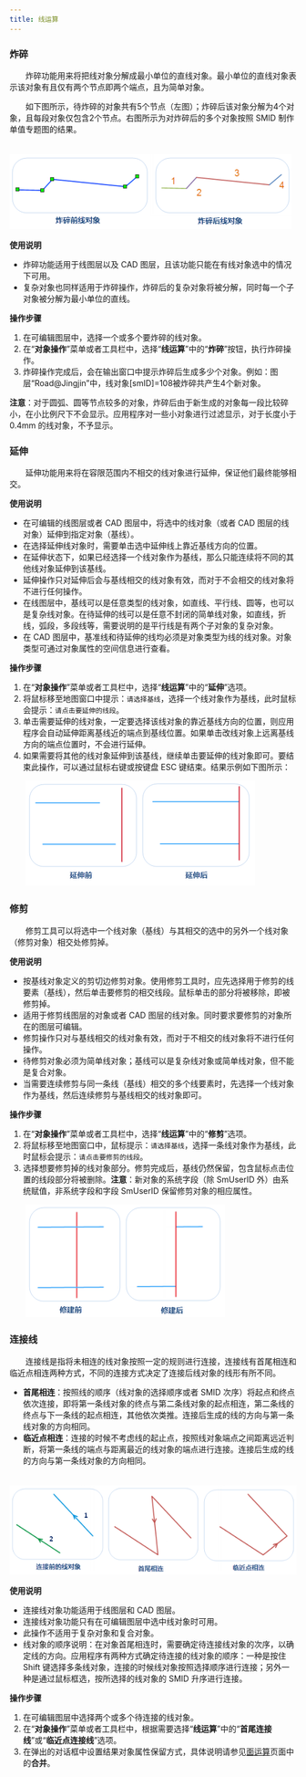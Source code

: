 ```yaml
---
title: 线运算
---
```



### 炸碎

　　炸碎功能用来将把线对象分解成最小单位的直线对象。最小单位的直线对象表示该对象有且仅有两个节点即两个端点，且为简单对象。

　　如下图所示，待炸碎的对象共有5个节点（左图）；炸碎后该对象分解为4个对象，且每段对象仅包含2个节点。右图所示为对炸碎后的多个对象按照 SMID 制作单值专题图的结果。

　　![](img/Explode.png) 

**使用说明**

-   炸碎功能适用于线图层以及 CAD 图层，且该功能只能在有线对象选中的情况下可用。
-   复杂对象也同样适用于炸碎操作，炸碎后的复杂对象将被分解，同时每一个子对象被分解为最小单位的直线。

**操作步骤**

1.  在可编辑图层中，选择一个或多个要炸碎的线对象。
2.  在“**对象操作**”菜单或者工具栏中，选择“**线运算**”中的“**炸碎**”按钮，执行炸碎操作。
3.  炸碎操作完成后，会在输出窗口中提示炸碎后生成多少个对象。例如：图层“Road@Jingjin”中，线对象\[smID\]=108被炸碎共产生4个新对象。

**注意**：对于圆弧、圆等节点较多的对象，炸碎后由于新生成的对象每一段比较碎小，在小比例尺下不会显示。应用程序对一些小对象进行过滤显示，对于长度小于0.4mm
的线对象，不予显示。

### 延伸

　　延伸功能用来将在容限范围内不相交的线对象进行延伸，保证他们最终能够相交。

**使用说明**

- 在可编辑的线图层或者 CAD 图层中，将选中的线对象（或者 CAD 图层的线对象）延伸到指定对象（基线）。
- 在选择延伸线对象时，需要单击选中延伸线上靠近基线方向的位置。
- 在延伸状态下，如果已经选择一个线对象作为基线，那么只能连续将不同的其他线对象延伸到该基线。 
- 延伸操作只对延伸后会与基线相交的线对象有效，而对于不会相交的线对象将不进行任何操作。 
- 在线图层中，基线可以是任意类型的线对象，如直线、平行线、圆等，也可以是复杂线对象。在待延伸的线可以是任意不封闭的简单线对象，如直线，折线，弧段，多段线等，需要说明的是平行线是有两个子对象的复杂对象。 
- 在 CAD 图层中，基准线和待延伸的线均必须是对象类型为线的线对象。对象类型可通过对象属性的空间信息进行查看。 


**操作步骤**

1. 在“**对象操作**”菜单或者工具栏中，选择“**线运算**”中的“**延伸**”选项。
2. 将鼠标移至地图窗口中提示：`请选择基线`，选择一个线对象作为基线，此时鼠标会提示：`请点击要延伸的线段`。
3. 单击需要延伸的线对象，一定要选择该线对象的靠近基线方向的位置，则应用程序会自动延伸距离基线近的端点到基线位置。如果单击改线对象上远离基线方向的端点位置时，不会进行延伸。
4. 如果需要将其他的线对象延伸到该基线，继续单击要延伸的线对象即可。要结束此操作，可以通过鼠标右键或按键盘 ESC 键结束。结果示例如下图所示：

　　![](img/Extend.png) 


### 修剪

　　修剪工具可以将选中一个线对象（基线）与其相交的选中的另外一个线对象（修剪对象）相交处修剪掉。

**使用说明**

- 按基线对象定义的剪切边修剪对象。使用修剪工具时，应先选择用于修剪的线要素（基线），然后单击要修剪的相交线段。鼠标单击的部分将被移除，即被修剪掉。
- 适用于修剪线图层的对象或者 CAD 图层的线对象。同时要求要修剪的对象所在的图层可编辑。
- 修剪操作只对与基线相交的线对象有效，而对于不相交的线对象将不进行任何操作。
- 待修剪对象必须为简单线对象；基线可以是复杂线对象或简单线对象，但不能是复合对象。
- 当需要连续修剪与同一条线（基线）相交的多个线要素时，先选择一个线对象作为基线，然后连续修剪与基线相交的线对象即可。

 
**操作步骤**

1. 在“**对象操作**”菜单或者工具栏中，选择“**线运算**”中的“**修剪**”选项。
2. 将鼠标移至地图窗口中，鼠标提示：`请选择基线`，选择一条线对象作为基线，此时鼠标会提示：`请点击要修剪的线段`。
3. 选择想要修剪掉的线对象部分。修剪完成后，基线仍然保留，包含鼠标点击位置的线段部分将被删除。**注意**：新对象的系统字段（除 SmUserID 外）由系统赋值，非系统字段和字段 SmUserID 保留修剪对象的相应属性。

　　![](img/Trim.png)

### 连接线

　　连接线是指将未相连的线对象按照一定的规则进行连接，连接线有首尾相连和临近点相连两种方式，不同的连接方式决定了连接后线对象的线形有所不同。

- **首尾相连**：按照线的顺序（线对象的选择顺序或者 SMID 次序）将起点和终点依次连接，即将第一条线对象的终点与第二条线对象的起点相连，第二条线的终点与下一条线的起点相连，其他依次类推。连接后生成的线的方向与第一条线对象的方向相同。
- **临近点相连**：连接的时候不考虑线的起止点，按照线对象端点之间距离远近判断，将第一条线的端点与距离最近的线对象的端点进行连接。连接后生成的线的方向与第一条线对象的方向相同。

　　![](img/JoinLine.png)

**使用说明**

- 连接线对象功能适用于线图层和 CAD 图层。
- 连接线对象功能只有在可编辑图层中选中线对象时可用。
- 此操作不适用于复杂对象和复合对象。
- 线对象的顺序说明：在对象首尾相连时，需要确定待连接线对象的次序，以确定线的方向。应用程序有两种方式确定待连接的线对象的顺序：一种是按住 Shift 键选择多条线对象，连接的时候线对象按照选择顺序进行连接；另外一种是通过鼠标框选，按所选择的线对象的 SMID 升序进行连接。 

**操作步骤**

1. 在可编辑图层中选择两个或多个待连接的线对象。
2. 在“**对象操作**”菜单或者工具栏中，根据需要选择“**线运算**”中的“**首尾连接线**”或“**临近点连接线**”选项。
3. 在弹出的对话框中设置结果对象属性保留方式，具体说明请参见[面运算](PolygonEdit.html)页面中的**合并**。
